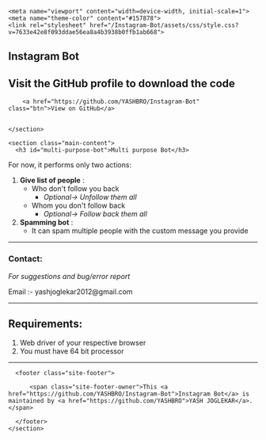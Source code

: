 
<!DOCTYPE html>
<html lang="en-US">
  <head>
    <meta charset="UTF-8">
<link rel="shortcut icon" href="favicon.ico" />
<!-- Begin Jekyll SEO tag v2.6.1 -->
<title>Instagram Bot</title>
<meta name="generator" content="Jekyll v3.9.0" />
<meta property="og:title" content="Instagram Bot" />
<meta property="og:locale" content="en_US" />
<meta name="description" content="Visit the GitHub profile to download the code" />
<meta property="og:description" content="Visit the GitHub profile to download the code" />
<link rel="canonical" href="https://yashbro.github.io/Instagram-Bot/" />
<meta property="og:url" content="https://yashbro.github.io/Instagram-Bot/" />
<meta property="og:site_name" content="Instagram Bot" />
<script type="application/ld+json">
{"@type":"WebSite","headline":"Instagram Bot","url":"https://yashbro.github.io/Instagram-Bot/","description":"Visit the GitHub profile to download the code","name":"Instagram Bot","@context":"https://schema.org"}</script>
<!-- End Jekyll SEO tag -->

    <meta name="viewport" content="width=device-width, initial-scale=1">
    <meta name="theme-color" content="#157878">
    <link rel="stylesheet" href="/Instagram-Bot/assets/css/style.css?v=7633e42e8f093ddae56ea8a4b3938b0ffb1ab668">
  </head>
  <body>
    <section class="page-header">
      <h1 class="project-name">Instagram Bot</h1>
      <h2 class="project-tagline">Visit the GitHub profile to download the code</h2>
      
        <a href="https://github.com/YASHBRO/Instagram-Bot" class="btn">View on GitHub</a>
      
      
    </section>

    <section class="main-content">
      <h3 id="multi-purpose-bot">Multi purpose Bot</h3>

<p>For now, it performs only two actions:</p>

<ol>
  <li><strong>Give list of people</strong> :
    <ul>
      <li>Who don't follow you back
        <ul>
          <li><em>Optional-&gt; Unfollow them all</em></li>
        </ul>
      </li>
      <li>Whom you don't follow back
        <ul>
          <li><em>Optional-&gt; Follow back them all</em></li>
        </ul>
      </li>
    </ul>
  </li>
  <li><strong>Spamming bot</strong> :
    <ul>
      <li>It can spam multiple people with the custom message you provide</li>
    </ul>
  </li>
</ol>

<hr />
<h3 id="contact">Contact:</h3>

<p><em>For suggestions and bug/error report</em></p>

<p>Email :- yashjoglekar2012@gmail.com</p>

<hr />
<h2 id="requirements">Requirements:</h2>
<ol>
  <li>Web driver of your respective browser</li>
  <li>You must have 64 bit processor</li>
</ol>

<hr />



      <footer class="site-footer">
        
          <span class="site-footer-owner">This <a href="https://github.com/YASHBRO/Instagram-Bot">Instagram Bot</a> is maintained by <a href="https://github.com/YASHBRO">YASH JOGLEKAR</a>.</span>
        
      </footer>
    </section>

    
  </body>
</html>
